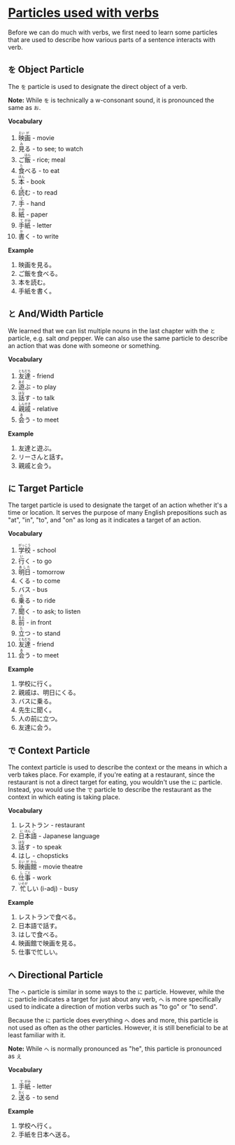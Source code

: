 # [Particles used with verbs](http://www.guidetojapanese.org/learn/complete/verb_particles)

Before we can do much with verbs, we first need to learn some particles that are used to describe how various parts of a sentence interacts with verb.

## `を` Object Particle

The `を` particle is used to designate the direct object of a verb.

**Note:** While `を` is technically a w-consonant sound, it is pronounced the same as `お`.

**Vocabulary**

1. <ruby>映<rt>えい</rt>画<rt>が</rt></ruby> - movie
1. <ruby>見<rt>み</rt>る</ruby> - to see; to watch
1. <ruby>ご<rt></rt>飯<rt>はん</rt></ruby> - rice; meal
1. <ruby>食<rt>た</rt>べる</ruby> - to eat
1. <ruby>本<rt>ほん</rt></ruby> - book
1. <ruby>読<rt>よ</rt>む</ruby> - to read
1. <ruby>手<rt>て</rt></ruby> - hand
1. <ruby>紙<rt>かみ</rt></ruby> - paper
1. <ruby>手<rt>て</rt>紙<rt>がみ</rt></ruby> - letter
1. <ruby>書<rt>か</rt>く</ruby> - to write

**Example**

1. 映画を見る。
1. ご飯を食べる。
1. 本を読む。
1. 手紙を書く。

## `と` And/Width Particle

We learned that we can list multiple nouns in the last chapter with the `と` particle, e.g. salt *and* pepper. We can also use the same particle to describe an action that was done with someone or something.

**Vocabulary**

1. <ruby>友<rt>とも</rt>達<rt>だち</rt></ruby> - friend
1. <ruby>遊<rt>あそ</rt>ぶ</ruby> - to play
1. <ruby>話<rt>はな</rt>す</ruby> - to talk
1. <ruby>親<rt>しん</rt>戚<rt>せき</rt></ruby> - relative
1. <ruby>会<rt>あ</rt>う</ruby> - to meet

**Example**

1. 友達と遊ぶ。
1. リーさんと話す。
1. 親戚と会う。

## `に` Target Particle

The target particle is used to designate the target of an action whether it's a time or location. It serves the purpose of many English prepositions such as "at", "in", "to", and "on" as long as it indicates a target of an action.

**Vocabulary**

1. <ruby>学<rt>がっ</rt>校<rt>こう</rt></ruby> - school
1. <ruby>行<rt>い</rt>く</ruby> - to go
1. <ruby>明日<rt>あした</rt></ruby> - tomorrow
1. くる - to come
1. バス - bus
1. <ruby>乗<rt>の</rt>る</ruby> - to ride
1. <ruby>聞<rt>き</rt>く</ruby> - to ask; to listen
1. <ruby>前<rt>まえ</rt></ruby> - in front
1. <ruby>立<rt>た</rt>つ</ruby> - to stand
1. <ruby>友<rt>とも</rt>達<rt>だち</rt></ruby> - friend
1. <ruby>会<rt>あ</rt>う</ruby> - to meet

**Example**

1. 学校に行く。
1. 親戚は、明日にくる。
1. バスに乗る。
1. 先生に聞く。
1. 人の前に立つ。
1. 友達に会う。

## `で` Context Particle

The context particle is used to describe the context or the means in which a verb takes place. For example, if you're eating at a restaurant, since the restaurant is not a direct target for eating, you wouldn't use the `に` particle. Instead, you would use the `で` particle to describe the restaurant as the context in which eating is taking place.

**Vocabulary**

1. レストラン - restaurant
1. <ruby>日<rt>に</rt>本<rt>ほん</rt>語<rt>ご</rt></ruby> - Japanese language
1. <ruby>話<rt>はな</rt>す</ruby> - to speak
1. はし - chopsticks
1. <ruby>映<rt>えい</rt>画<rt>が</rt>館<rt>かん</rt></ruby> - movie theatre
1. <ruby>仕<rt>し</rt>事<rt>ごと</rt></ruby> - work
1. <ruby>忙<rt>いそが</rt>しい</ruby> (i-adj) - busy

**Example**

1. レストランで食べる。
1. 日本語で話す。
1. はしで食べる。
1. 映画館で映画を見る。
1. 仕事で忙しい。

## `へ` Directional Particle

The `へ` particle is similar in some ways to the `に` particle. However, while the `に` particle indicates a target for just about any verb, `へ` is more specifically used to indicate a direction of motion verbs such as "to go" or "to send".

Because the `に` particle does everything `へ` does and more, this particle is not used as often as the other particles. However, it is still beneficial to be at least familiar with it.

**Note:** While `へ` is normally pronounced as "he", this particle is pronounced as `え`

**Vocabulary**

1. <ruby>手<rt>て</rt>紙<rt>がみ</rt></ruby> - letter
1. <ruby>送<rt>おく</rt>る</ruby> - to send

**Example**

1. 学校へ行く。
1. 手紙を日本へ送る。